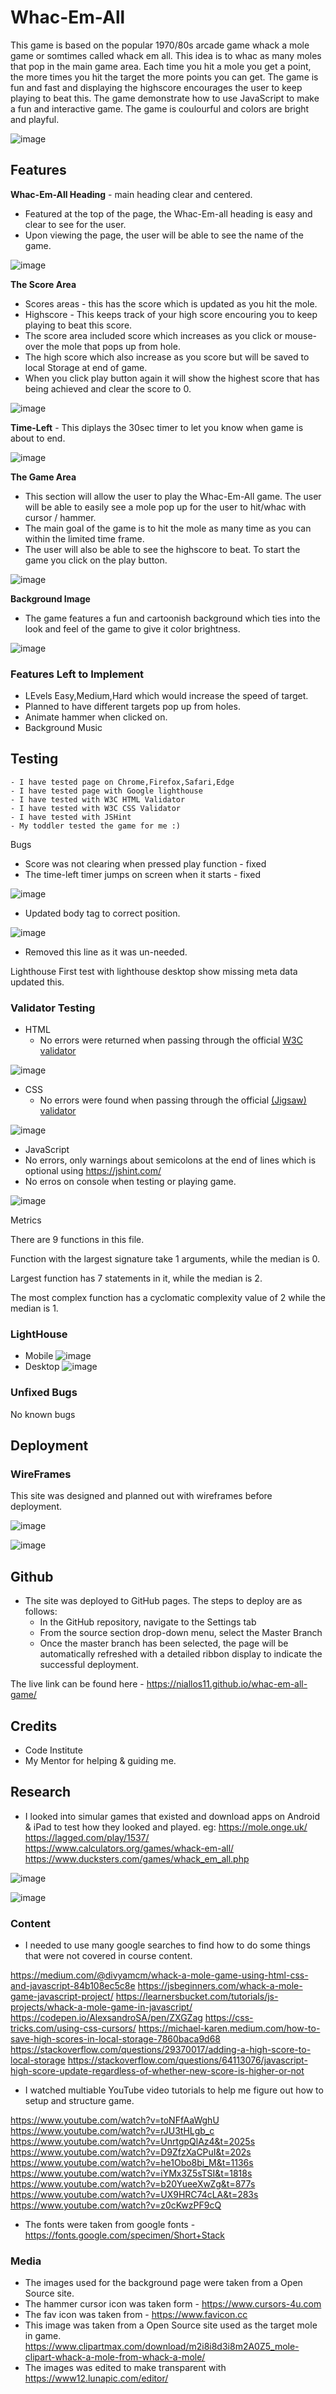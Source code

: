 # Whac-Em-All

This game is based on the popular 1970/80s arcade game whack a mole game or somtimes called whack em all. 
This idea is to whac as many moles that pop in the main game area.
Each time you hit a mole you get a point, the more times you hit the target the more points you can get.
The game is fun and fast and displaying the highscore encourages the user to keep playing to beat this.
The game demonstrate how to use JavaScript to make a fun and interactive game. The game is coulourful and colors are bright and playful.

![image](https://user-images.githubusercontent.com/5288061/166838764-9c2865bd-b76b-4df7-81d8-57227d938289.png)


## Features

__Whac-Em-All Heading__  - main heading clear and centered.
- Featured at the top of the page, the Whac-Em-all heading is easy and clear to see for the user.
- Upon viewing the page, the user will be able to see the name of the game.

![image](https://user-images.githubusercontent.com/5288061/166824856-bdceaa39-325b-421c-ab8a-946c9dcb4498.png)

__The Score Area__
- Scores areas - this has the score which is updated as you hit the mole.
- Highscore - This keeps track of your high score encouring you to keep playing to beat this score.
- The score area included score which increases as you click or mouse-over the mole that pops up from hole.
- The high score which also increase as you score but will be saved to local Storage at end of game. 
- When you click play button again it will show the highest score that has being achieved and clear the score to 0. 

![image](https://user-images.githubusercontent.com/5288061/166824927-80341180-49fe-4dca-b84d-c38561dc4b78.png)

__Time-Left__ - This diplays the 30sec timer to let you know when game is about to end.

![image](https://user-images.githubusercontent.com/5288061/166825017-417883e4-18aa-452d-a348-dd9c1c0c8d9b.png)


__The Game Area__

  - This section will allow the user to play the Whac-Em-All game. The user will be able to easily see a mole pop up for the user to hit/whac with cursor / hammer. 
  - The main goal of the game is to hit the mole as many time as you can within the limited time frame. 
  - The user will also be able to see the highscore to beat. To start the game you click on the play button.

![image](https://user-images.githubusercontent.com/5288061/166828010-91f8ac16-65c5-4378-a5e0-972a6718f2f4.png)


__Background Image__

- The game features a fun and cartoonish background which ties into the look and feel of the game to give it color brightness.

![image](https://user-images.githubusercontent.com/5288061/166832144-7cc2290d-7c8b-4f3c-bd59-458f0e323d0b.png)



### Features Left to Implement

- LEvels Easy,Medium,Hard which would increase the speed of target.
- Planned to have different targets pop up from holes.
- Animate hammer when clicked on.
- Background Music

## Testing
    - I have tested page on Chrome,Firefox,Safari,Edge
    - I have tested page with Google lighthouse
    - I have tested with W3C HTML Validator
    - I have tested with W3C CSS Validator
    - I have tested with JSHint
    - My toddler tested the game for me :) 

Bugs

- Score was not clearing when pressed play function - fixed 
- The time-left timer jumps on screen when it starts - fixed

![image](https://user-images.githubusercontent.com/5288061/166667196-16c9a007-3bd1-4691-b66b-ceca835047da.png)
- Updated body tag to correct position.

![image](https://user-images.githubusercontent.com/5288061/166667278-a7409dd4-c7af-4672-a59f-7f2782c9af3d.png)
- Removed this line as it was un-needed.

Lighthouse
First test with lighthouse desktop show missing meta data updated this.

### Validator Testing

- HTML
    - No errors were returned when passing through the official [W3C validator](https://validator.w3.org/nu/?doc=https%3A%2F%2Fcode-institute-org.github.io%2Flove-maths%2F)

![image](https://user-images.githubusercontent.com/5288061/166666447-e6108072-23c2-497e-8326-4a4422a0592a.png)

- CSS
    - No errors were found when passing through the official [(Jigsaw) validator](https://jigsaw.w3.org/css-validator/validator?uri=https%3A%2F%2Fvalidator.w3.org%2Fnu%2F%3Fdoc%3Dhttps%253A%252F%252Fcode-institute-org.github.io%252Flove-maths%252F&profile=css3svg&usermedium=all&warning=1&vextwarning=&lang=en) 

![image](https://user-images.githubusercontent.com/5288061/166666596-76d7c8e8-c8df-4620-92dd-b8b127279b4e.png)


- JavaScript
- No errors, only warnings about semicolons at the end of lines which is optional using https://jshint.com/
- No erros on console when testing or playing game.

![image](https://user-images.githubusercontent.com/5288061/166667992-40cbf142-0f31-4390-a2be-2563336b9490.png)

Metrics

There are 9 functions in this file.

Function with the largest signature take 1 arguments, while the median is 0.

Largest function has 7 statements in it, while the median is 2.

The most complex function has a cyclomatic complexity value of 2 while the median is 1.

### LightHouse
- Mobile
![image](https://user-images.githubusercontent.com/5288061/166820099-44154bbc-2bbb-4005-97bf-8c06ded5137e.png)
- Desktop
![image](https://user-images.githubusercontent.com/5288061/166824135-cca2836d-f96c-4909-b2eb-04a76ff62561.png)

### Unfixed Bugs
No known bugs 

## Deployment

### WireFrames

This site was designed and planned out with wireframes before deployment. 

![image](https://user-images.githubusercontent.com/5288061/166830378-9c9fcdff-7a85-47f7-8100-a1a42f96bd4b.png)

![image](https://user-images.githubusercontent.com/5288061/166830749-230ab4d5-5c86-4600-8d81-192b53f5d07f.png)

## Github

- The site was deployed to GitHub pages. The steps to deploy are as follows:
  - In the GitHub repository, navigate to the Settings tab
  - From the source section drop-down menu, select the Master Branch
  - Once the master branch has been selected, the page will be automatically refreshed with a detailed ribbon display to indicate the successful deployment.

The live link can be found here - https://niallos11.github.io/whac-em-all-game/

## Credits
- Code Institute 
- My Mentor for helping & guiding me.

## Research

- I looked into simular games that existed and download apps on Android & iPad to test how they looked and played.
eg: https://mole.onge.uk/ https://lagged.com/play/1537/ https://www.calculators.org/games/whack-em-all/ https://www.ducksters.com/games/whack_em_all.php

![image](https://user-images.githubusercontent.com/5288061/166836929-2135e21d-4c62-4e70-8f18-176c6c068f24.png)

![image](https://user-images.githubusercontent.com/5288061/166836956-0aa932d3-0295-4a9d-afb2-3ee2dc1b6329.png)


### Content
- I needed to use many google searches to find how to do some things that were not covered in course content.

https://medium.com/@divyamcm/whack-a-mole-game-using-html-css-and-javascript-84b108ec5c8e
https://jsbeginners.com/whack-a-mole-game-javascript-project/
https://learnersbucket.com/tutorials/js-projects/whack-a-mole-game-in-javascript/
https://codepen.io/AlexsandroSA/pen/ZXGZag
https://css-tricks.com/using-css-cursors/
https://michael-karen.medium.com/how-to-save-high-scores-in-local-storage-7860baca9d68
https://stackoverflow.com/questions/29370017/adding-a-high-score-to-local-storage
https://stackoverflow.com/questions/64113076/javascript-high-score-update-regardless-of-whether-new-score-is-higher-or-not

- I watched multiable YouTube video tutorials to help me figure out how to setup and structure game.

https://www.youtube.com/watch?v=toNFfAaWghU
https://www.youtube.com/watch?v=rJU3tHLgb_c
https://www.youtube.com/watch?v=UnrtgpQlAz4&t=2025s
https://www.youtube.com/watch?v=D9ZfzXaCPuI&t=202s
https://www.youtube.com/watch?v=he1Obo8bi_M&t=1136s
https://www.youtube.com/watch?v=iYMx3Z5sTSI&t=1818s
https://www.youtube.com/watch?v=b20YueeXwZg&t=877s
https://www.youtube.com/watch?v=UX9HRC74cLA&t=283s
https://www.youtube.com/watch?v=z0cKwzPF9cQ

- The fonts were taken from google fonts - https://fonts.google.com/specimen/Short+Stack

### Media

- The images used for the background page were taken from a Open Source site.
- The hammer cursor icon was taken form - https://www.cursors-4u.com
- The fav icon was taken from - https://www.favicon.cc
- This image was taken from a Open Source site used as the target mole in game.
https://www.clipartmax.com/download/m2i8i8d3i8m2A0Z5_mole-clipart-whack-a-mole-from-whack-a-mole/
- The images was edited to make transparent with https://www12.lunapic.com/editor/













